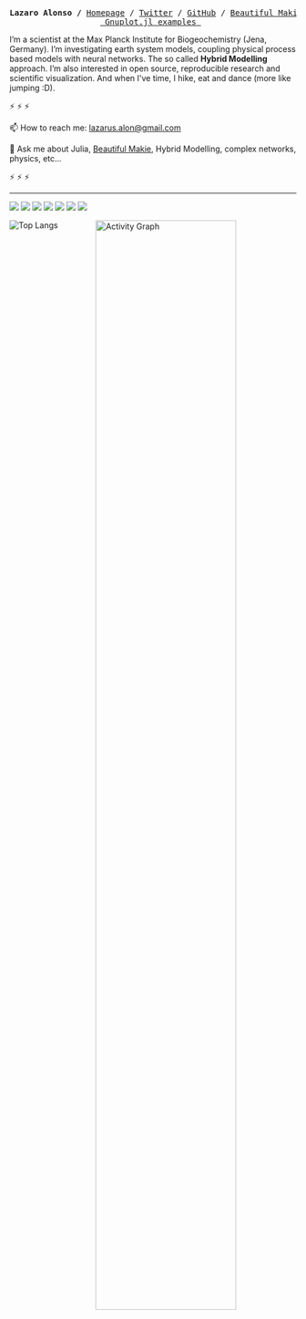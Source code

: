 <p><pre align="center">
<strong>Lazaro Alonso /</strong> <a href="https://lazarusa.github.io">Homepage</a> / <a href="https://twitter.com/LazarusAlon">Twitter</a> / <a href="https://github.com/lazarusA">GitHub</a> / <a href="https://lazarusa.github.io/BeautifulMakie/">Beautiful Makie</a> / 
<a href = "https://lazarusa.github.io/gnuplot-examples/"> Gnuplot.jl examples </a> </pre></p>

I’m a scientist at the Max Planck Institute for Biogeochemistry (Jena, Germany). I’m investigating earth system models, coupling physical process based models with neural networks. The so called **Hybrid Modelling** approach. I’m also interested in open source, reproducible research and scientific visualization. And when I've time, I hike, eat and dance (more like jumping :D).<br/>

 ⚡ ⚡ ⚡  
  
📫 How to reach me: lazarus.alon@gmail.com
 
💬 Ask me about Julia, [Beautiful Makie](https://lazarusa.github.io/BeautifulMakie/), Hybrid Modelling, complex networks, physics, etc...

 ⚡ ⚡ ⚡ 
- - -

![](https://img.shields.io/badge/Code-Julia-informational?style=flat&logo=julia&logoColor=white&color=FFC300)
![](https://img.shields.io/badge/Code-Python-informational?style=flat&logo=python&logoColor=white&color=FFC300)
![](https://img.shields.io/badge/Code-R-informational?style=flat&logo=R&logoColor=white&color=FFC300)
![](https://img.shields.io/badge/Code-Git-informational?style=flat&logo=Git&logoColor=white&color=FFC300)
![](https://img.shields.io/badge/Code-LaTeX-informational?style=flat&logo=LaTeX&logoColor=white&color=FFC300) 
![](https://img.shields.io/badge/OS-Linux-informational?style=flat&logo=arch-linux&logoColor=white&color=FFC300)
![](https://img.shields.io/badge/Shell-Zsh-informational?style=flat&logo=gnu-zsh&logoColor=white&color=FFC300)

![Top Langs](https://github-readme-stats.vercel.app/api/top-langs/?username=lazarusA&&hide=jupyter%20notebook,html&size_weight=0.5&count_weight=0.5&layout=compact&theme=github-compact)
<img width="70%" src="https://github-readme-activity-graph.vercel.app/graph?username=lazarusA&theme=github-compact&line=FF4500&area=true&hide_border=true&custom_title=My%20Contribution%20Graph&title_font_size=32&font_size=24&area_color=1E90FF80" align="right" style="padding-left:10px;" alt="Activity Graph">


<!--
 <samp>
 <!-- <p align="left"> <img src="https://komarev.com/ghpvc/?username=lazarusA&label=Profile%20views&color=0e75b6&style=flat" alt="lazarusA" /> </p> -->

<!--
<p align="left"> <a href="https://twitter.com/LazarusAlon" target="blank"><img src="https://img.shields.io/twitter/follow/LazarusAlon?logo=twitter&style=for-the-badge" alt="LazarusAlon" /></a> </p>

 ⚡ ⚡ ⚡  
 
📚 I'm a Researcher at the [Max Planck Institute for Biogeochemistry](https://www.bgc-jena.mpg.de/bgi/index.php/Main/HomePage), Jena Germany
 
📫 How to reach me: lazarus.alon@gmail.com
 
💬 Ask me about Julia, [Beautiful Makie](https://lazarusa.github.io/BeautifulMakie/), ML, physics. 
 
🧠 I do research on machine learning applied to physics problems.
 
 ⚡ ⚡ ⚡ 
</samp>
<center>
  
[![Lazaro's GitHub stats](https://github-readme-stats.vercel.app/api?username=lazarusA&count_private=true&show_icons=true)](https://github-readme-stats.vercel.app/api?username=lazarusA&count_private=true&show_icons=true)

</center>
-->
<!--
**lazarusA/lazarusA** is a ✨ _special_ ✨ repository because its `README.md` (this file) appears on your GitHub profile.

Here are some ideas to get you started:

- 🔭 I’m currently working on ...
- 🌱 I’m currently learning ...
- 👯 I’m looking to collaborate on ...
- 🤔 I’m looking for help with ...
- 💬 Ask me about ...
- 📫 How to reach me: ...
- 😄 Pronouns: ...
- ⚡ Fun fact: ...
-->

